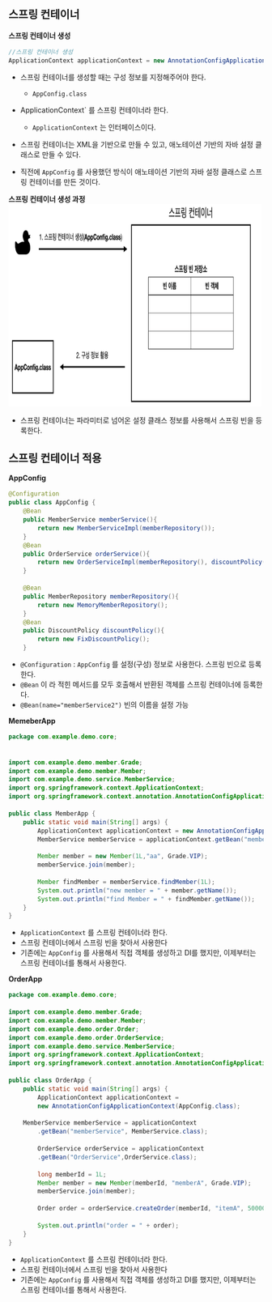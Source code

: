 ## 스프링 컨테이너

**스프링 컨테이너 생성**
```java
//스프링 컨테이너 생성
ApplicationContext applicationContext = new AnnotationConfigApplicationContext(AppConfig.class);
```
- 스프링 컨테이너를 생성할 때는 구성 정보를 지정해주어야 한다.
	- `AppConfig.class`
	
- ApplicationContext` 를 스프링 컨테이너라 한다.
	- `ApplicationContext` 는 인터페이스이다.
- 스프링 컨테이너는 XML을 기반으로 만들 수 있고, 애노테이션 기반의 자바 설정 클래스로 만들 수 있다. 
- 직전에 `AppConfig` 를 사용했던 방식이 애노테이션 기반의 자바 설정 클래스로 스프링 컨테이너를 만든 것이다.

**스프링 컨테이너 생성 과정**
<img src="/img/Spring_Core/Core-2_2.png" alt="주문 도메인" width="500" height="400"/>
- 스프링 컨테이너는 파라미터로 넘어온 설정 클래스 정보를 사용해서 스프링 빈을 등록한다.

## 스프링 컨테이너 적용

**AppConfig**
```java
@Configuration
public class AppConfig {
    @Bean
    public MemberService memberService(){
        return new MemberServiceImpl(memberRepository());
    }
    @Bean
    public OrderService orderService(){
        return new OrderServiceImpl(memberRepository(), discountPolicy());
    }

    @Bean
    public MemberRepository memberRepository(){
        return new MemoryMemberRepository();
    }
    @Bean
    public DiscountPolicy discountPolicy(){
        return new FixDiscountPolicy();
    }
```
- `@Configuration` : `AppConfig` 를 설정(구성) 정보로 사용한다. 스프링 빈으로 등록한다.
- `@Bean` 이 라 적힌 메서드를 모두 호출해서 반환된 객체를 스프링 컨테이너에 등록한다. 
- `@Bean(name="memberService2")` 빈의 이름을 설정 가능

**MemeberApp**
```java
package com.example.demo.core;


import com.example.demo.member.Grade;
import com.example.demo.member.Member;
import com.example.demo.service.MemberService;
import org.springframework.context.ApplicationContext;
import org.springframework.context.annotation.AnnotationConfigApplicationContext;

public class MemberApp {
    public static void main(String[] args) {
        ApplicationContext applicationContext = new AnnotationConfigApplicationContext(AppConfig.class);
        MemberService memberService = applicationContext.getBean("memberService", MemberService.class);

        Member member = new Member(1L,"aa", Grade.VIP);
        memberService.join(member);

        Member findMember = memberService.findMember(1L);
        System.out.println("new member = " + member.getName());
        System.out.println("find Member = " + findMember.getName());
    }
}
```
- `ApplicationContext` 를 스프링 컨테이너라 한다.
- 스프링 컨테이너에서 스프링 빈을 찾아서 사용한다
- 기존에는 `AppConfig` 를 사용해서 직접 객체를 생성하고 DI를 했지만, 이제부터는 스프링 컨테이너를 통해서 사용한다.

**OrderApp**
```java
package com.example.demo.core;

import com.example.demo.member.Grade;
import com.example.demo.member.Member;
import com.example.demo.order.Order;
import com.example.demo.order.OrderService;
import com.example.demo.service.MemberService;
import org.springframework.context.ApplicationContext;
import org.springframework.context.annotation.AnnotationConfigApplicationContext;

public class OrderApp {
    public static void main(String[] args) {
        ApplicationContext applicationContext = 
		new AnnotationConfigApplicationContext(AppConfig.class);
        
	MemberService memberService = applicationContext
		.getBean("memberService", MemberService.class);

        OrderService orderService = applicationContext
		.getBean("OrderService",OrderService.class);

        long memberId = 1L;
        Member member = new Member(memberId, "memberA", Grade.VIP);
        memberService.join(member);

        Order order = orderService.createOrder(memberId, "itemA", 50000);

        System.out.println("order = " + order);
    }
}
```
- `ApplicationContext` 를 스프링 컨테이너라 한다.
- 스프링 컨테이너에서 스프링 빈을 찾아서 사용한다
- 기존에는 `AppConfig` 를 사용해서 직접 객체를 생성하고 DI를 했지만, 이제부터는 스프링 컨테이너를 통해서 사용한다.